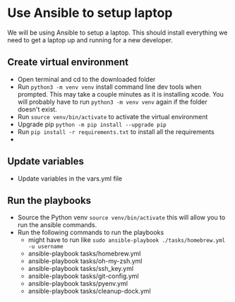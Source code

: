 # Use Ansible to setup laptop

We will be using Ansible to setup a laptop. This should install everything we need to get a laptop up and running for a new developer.


## Create virtual environment
* Open terminal and cd to the downloaded folder
* Run `python3 -m venv venv` install command line dev tools when prompted. This may take a couple minutes as it is installing xcode. You will probably have to run `python3 -m venv venv` again if the folder doesn't exist.
* Run `source venv/bin/activate` to activate the virtual environment
* Upgrade pip `python -m pip install --upgrade pip`
* Run `pip install -r requirements.txt` to install all the requirements
* 
## Update variables
* Update variables in the vars.yml file
## Run the playbooks

* Source the Python venv `source venv/bin/activate` this will allow you to run the ansible commands.
* Run the following commands to run the playbooks
  * might have to run like `sudo ansible-playbook ./tasks/homebrew.yml -u username`
  * ansible-playbook tasks/homebrew.yml
  * ansible-playbook tasks/oh-my-zsh.yml
  * ansible-playbook tasks/ssh_key.yml
  * ansible-playbook tasks/git-config.yml
  * ansible-playbook tasks/pyenv.yml
  * ansible-playbook tasks/cleanup-dock.yml